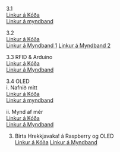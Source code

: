 3.1 <br>
[Linkur á Kóða](https://github.com/snorrimar4/verksmidja3/blob/main/verkefni3/kodi/Arduino_RFID_3.1.ino)<br>
[Linkur á myndband]()<br>

3.2<br>
[Linkur á Kóða](https://github.com/snorrimar4/verksmidja3/blob/main/verkefni3/kodi/RFID_RASP.py)<br>
[Linkur á Myndband 1]()
[Linkur á Myndband 2]()

3.3 RFID & Arduino<br>
[Linkur á Kóða](https://github.com/snorrimar4/verksmidja3/blob/main/verkefni3/kodi/RFID_Arduino.ino)<br>
[Linkur á Myndband]()<br>

3.4 OLED<br>
i. Nafnið mitt<br>
[Linkur á Kóða](https://github.com/snorrimar4/verksmidja3/blob/main/verkefni3/kodi/OLED_nafn.ino)<br>
[Linkur á myndband]()<br>

ii. Mynd af mér<br>
[Linkur á Kóða](https://github.com/snorrimar4/verksmidja3/blob/main/verkefni3/kodi/OLED_skjar.ino)<br>
[Linkur á Myndband]()<br>

3. Birta Hrekkjavaka! á Raspberry og OLED <br>
[Linkur á Kóða]()
[Linkur á Myndband]()

